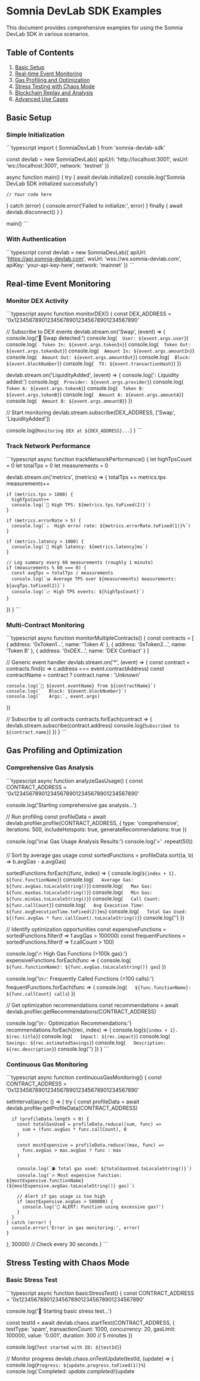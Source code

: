 # Somnia DevLab SDK Examples

This document provides comprehensive examples for using the Somnia DevLab SDK in various scenarios.

## Table of Contents

1. [Basic Setup](#basic-setup)
2. [Real-time Event Monitoring](#real-time-event-monitoring)
3. [Gas Profiling and Optimization](#gas-profiling-and-optimization)
4. [Stress Testing with Chaos Mode](#stress-testing-with-chaos-mode)
5. [Blockchain Replay and Analysis](#blockchain-replay-and-analysis)
6. [Advanced Use Cases](#advanced-use-cases)

## Basic Setup

### Simple Initialization

\`\`\`typescript
import { SomniaDevLab } from 'somnia-devlab-sdk'

const devlab = new SomniaDevLab({
  apiUrl: 'http://localhost:3001',
  wsUrl: 'ws://localhost:3001',
  network: 'testnet'
})

async function main() {
  try {
    await devlab.initialize()
    console.log('Somnia DevLab SDK initialized successfully')
    
    // Your code here
    
  } catch (error) {
    console.error('Failed to initialize:', error)
  } finally {
    await devlab.disconnect()
  }
}

main()
\`\`\`

### With Authentication

\`\`\`typescript
const devlab = new SomniaDevLab({
  apiUrl: 'https://api.somnia-devlab.com',
  wsUrl: 'wss://ws.somnia-devlab.com',
  apiKey: 'your-api-key-here',
  network: 'mainnet'
})
\`\`\`

## Real-time Event Monitoring

### Monitor DEX Activity

\`\`\`typescript
async function monitorDEX() {
  const DEX_ADDRESS = '0x1234567890123456789012345678901234567890'
  
  // Subscribe to DEX events
  devlab.stream.on('Swap', (event) => {
    console.log('🔄 Swap detected:')
    console.log(`  User: ${event.args.user}`)
    console.log(`  Token In: ${event.args.tokenIn}`)
    console.log(`  Token Out: ${event.args.tokenOut}`)
    console.log(`  Amount In: ${event.args.amountIn}`)
    console.log(`  Amount Out: ${event.args.amountOut}`)
    console.log(`  Block: ${event.blockNumber}`)
    console.log(`  TX: ${event.transactionHash}`)
  })
  
  devlab.stream.on('LiquidityAdded', (event) => {
    console.log('💧 Liquidity added:')
    console.log(`  Provider: ${event.args.provider}`)
    console.log(`  Token A: ${event.args.tokenA}`)
    console.log(`  Token B: ${event.args.tokenB}`)
    console.log(`  Amount A: ${event.args.amountA}`)
    console.log(`  Amount B: ${event.args.amountB}`)
  })
  
  // Start monitoring
  devlab.stream.subscribe(DEX_ADDRESS, ['Swap', 'LiquidityAdded'])
  
  console.log(`Monitoring DEX at ${DEX_ADDRESS}...`)
}
\`\`\`

### Track Network Performance

\`\`\`typescript
async function trackNetworkPerformance() {
  let highTpsCount = 0
  let totalTps = 0
  let measurements = 0
  
  devlab.stream.on('metrics', (metrics) => {
    totalTps += metrics.tps
    measurements++
    
    if (metrics.tps > 1000) {
      highTpsCount++
      console.log(`🚀 High TPS: ${metrics.tps.toFixed(2)}`)
    }
    
    if (metrics.errorRate > 5) {
      console.log(`⚠️  High error rate: ${metrics.errorRate.toFixed(1)}%`)
    }
    
    if (metrics.latency > 1000) {
      console.log(`🐌 High latency: ${metrics.latency}ms`)
    }
    
    // Log summary every 60 measurements (roughly 1 minute)
    if (measurements % 60 === 0) {
      const avgTps = totalTps / measurements
      console.log(`📊 Average TPS over ${measurements} measurements: ${avgTps.toFixed(2)}`)
      console.log(`📈 High TPS events: ${highTpsCount}`)
    }
  })
}
\`\`\`

### Multi-Contract Monitoring

\`\`\`typescript
async function monitorMultipleContracts() {
  const contracts = [
    { address: '0xToken1...', name: 'Token A' },
    { address: '0xToken2...', name: 'Token B' },
    { address: '0xDEX...', name: 'DEX Contract' }
  ]
  
  // Generic event handler
  devlab.stream.on('*', (event) => {
    const contract = contracts.find(c => c.address === event.contractAddress)
    const contractName = contract ? contract.name : 'Unknown'
    
    console.log(`📡 ${event.eventName} from ${contractName}`)
    console.log(`   Block: ${event.blockNumber}`)
    console.log(`   Args:`, event.args)
  })
  
  // Subscribe to all contracts
  contracts.forEach(contract => {
    devlab.stream.subscribe(contract.address)
    console.log(`Subscribed to ${contract.name}`)
  })
}
\`\`\`

## Gas Profiling and Optimization

### Comprehensive Gas Analysis

\`\`\`typescript
async function analyzeGasUsage() {
  const CONTRACT_ADDRESS = '0x1234567890123456789012345678901234567890'
  
  console.log('Starting comprehensive gas analysis...')
  
  // Run profiling
  const profileData = await devlab.profiler.profile(CONTRACT_ADDRESS, {
    type: 'comprehensive',
    iterations: 500,
    includeHotspots: true,
    generateRecommendations: true
  })
  
  console.log('\n📊 Gas Usage Analysis Results:')
  console.log('=' .repeat(50))
  
  // Sort by average gas usage
  const sortedFunctions = profileData.sort((a, b) => b.avgGas - a.avgGas)
  
  sortedFunctions.forEach((func, index) => {
    console.log(`${index + 1}. ${func.functionName}`)
    console.log(`   Average Gas: ${func.avgGas.toLocaleString()}`)
    console.log(`   Max Gas: ${func.maxGas.toLocaleString()}`)
    console.log(`   Min Gas: ${func.minGas.toLocaleString()}`)
    console.log(`   Call Count: ${func.callCount}`)
    console.log(`   Avg Execution Time: ${func.avgExecutionTime.toFixed(2)}ms`)
    console.log(`   Total Gas Used: ${(func.avgGas * func.callCount).toLocaleString()}`)
    console.log('')
  })
  
  // Identify optimization opportunities
  const expensiveFunctions = sortedFunctions.filter(f => f.avgGas > 100000)
  const frequentFunctions = sortedFunctions.filter(f => f.callCount > 100)
  
  console.log('🔥 High Gas Functions (>100k gas):')
  expensiveFunctions.forEach(func => {
    console.log(`   ${func.functionName}: ${func.avgGas.toLocaleString()} gas`)
  })
  
  console.log('\n📈 Frequently Called Functions (>100 calls):')
  frequentFunctions.forEach(func => {
    console.log(`   ${func.functionName}: ${func.callCount} calls`)
  })
  
  // Get optimization recommendations
  const recommendations = await devlab.profiler.getRecommendations(CONTRACT_ADDRESS)
  
  console.log('\n💡 Optimization Recommendations:')
  recommendations.forEach((rec, index) => {
    console.log(`${index + 1}. ${rec.title}`)
    console.log(`   Impact: ${rec.impact}`)
    console.log(`   Savings: ${rec.estimatedSavings}`)
    console.log(`   Description: ${rec.description}`)
    console.log('')
  })
}
\`\`\`

### Continuous Gas Monitoring

\`\`\`typescript
async function continuousGasMonitoring() {
  const CONTRACT_ADDRESS = '0x1234567890123456789012345678901234567890'
  
  setInterval(async () => {
    try {
      const profileData = await devlab.profiler.getProfileData(CONTRACT_ADDRESS)
      
      if (profileData.length > 0) {
        const totalGasUsed = profileData.reduce((sum, func) => 
          sum + (func.avgGas * func.callCount), 0
        )
        
        const mostExpensive = profileData.reduce((max, func) => 
          func.avgGas > max.avgGas ? func : max
        )
        
        console.log(`⛽ Total gas used: ${totalGasUsed.toLocaleString()}`)
        console.log(`🔥 Most expensive function: ${mostExpensive.functionName} (${mostExpensive.avgGas.toLocaleString()} gas)`)
        
        // Alert if gas usage is too high
        if (mostExpensive.avgGas > 500000) {
          console.log('🚨 ALERT: Function using excessive gas!')
        }
      }
    } catch (error) {
      console.error('Error in gas monitoring:', error)
    }
  }, 30000) // Check every 30 seconds
}
\`\`\`

## Stress Testing with Chaos Mode

### Basic Stress Test

\`\`\`typescript
async function basicStressTest() {
  const CONTRACT_ADDRESS = '0x1234567890123456789012345678901234567890'
  
  console.log('🧪 Starting basic stress test...')
  
  const testId = await devlab.chaos.startTest(CONTRACT_ADDRESS, {
    testType: 'spam',
    transactionCount: 1000,
    concurrency: 20,
    gasLimit: 100000,
    value: '0.001',
    duration: 300 // 5 minutes
  })
  
  console.log(`Test started with ID: ${testId}`)
  
  // Monitor progress
  devlab.chaos.onTestUpdate(testId, (update) => {
    console.log(`Progress: ${update.progress.toFixed(1)}%`)
    console.log(`Completed: ${update.completed}/${update
